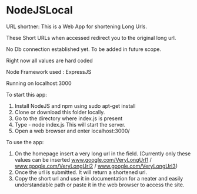 # NodeJSLocal
URL shortner: This is a Web App for shortening Long Urls. 

These Short URLs when accessed redirect you to the original long url.

No Db connection established yet. To be added in future scope. 

Right now all values are hard coded

Node Framework used : ExpressJS

Running on localhost:3000

To start this app:

1. Install NodeJS and npm using sudo apt-get install
2. Clone or download this folder locally.
3. Go to the directory where index.js is present
4. Type - node index.js
    This will start the server.
5. Open a web browser and enter localhost:3000/

To use the app:
1. On the homepage insert a very long url in the field.
  (Currently only these values can be inserted www.google.com/VeryLongUrl1 / www.google.com/VeryLongUrl2 /    www.google.com/VeryLongUrl3)
2. Once the url is submitted. It will return a shortened url.
3. Copy the short url and use it in documentation for a neater and easily understandable path or paste it in the web browser to access the site.

